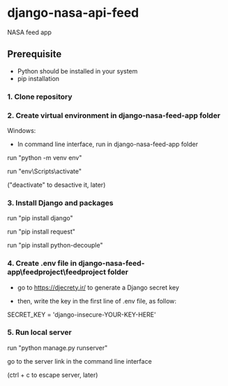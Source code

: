# django-nasa-api-feed
NASA feed app 

## Prerequisite
- Python should be installed in your system
- pip installation

### 1. Clone repository

### 2. Create virtual environment in django-nasa-feed-app folder

Windows:

- In command line interface, run in django-nasa-feed-app folder

run "python -m venv env"

run "env\Scripts\activate"

("deactivate" to desactive it, later)

### 3. Install Django and packages

run "pip install django"

run "pip install request"

run "pip install python-decouple"

### 4. Create .env file in django-nasa-feed-app\feedproject\feedproject folder

- go to https://djecrety.ir/ to generate a Django secret key

- then, write the key in the first line of .env file, as follow: 

SECRET_KEY = 'django-insecure-YOUR-KEY-HERE'

### 5. Run local server

run  "python manage.py runserver" 

go to the server link in the command line interface

(ctrl + c to escape server, later)

